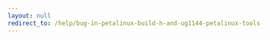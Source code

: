 ```yaml
---
layout: null
redirect_to: /help/bug-in-petalinux-build-h-and-ug1144-petalinux-tools-reference-guide-pdf/
---
```

